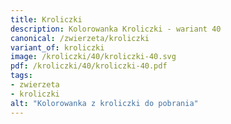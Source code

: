 ```yaml
---
title: Kroliczki
description: Kolorowanka Kroliczki - wariant 40
canonical: /zwierzeta/kroliczki
variant_of: kroliczki
image: /kroliczki/40/kroliczki-40.svg
pdf: /kroliczki/40/kroliczki-40.pdf
tags:
- zwierzeta
- kroliczki
alt: "Kolorowanka z kroliczki do pobrania"
---
```

